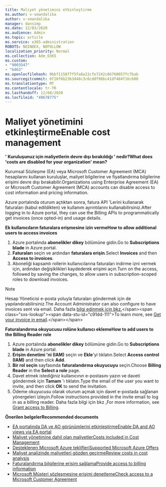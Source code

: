```yaml
---
title: Maliyet yönetimini etkinleştirme
ms.author: v-smandalika
author: v-smandalika
manager: dansimp
ms.date: 12/03/2020
ms.audience: Admin
ms.topic: article
ms.service: o365-administration
ROBOTS: NOINDEX, NOFOLLOW
localization_priority: Normal
ms.collection: Adm_O365
ms.custom:
- "9003547"
- "6463"
ms.openlocfilehash: 0bbf1158f7f5fa8a22cfe7242c86760057fc7bab
ms.sourcegitcommit: 0f26f6b23b3d48c3c6cddf98bc41df484f16cb00
ms.translationtype: MT
ms.contentlocale: tr-TR
ms.lasthandoff: 12/08/2020
ms.locfileid: "49678775"
---
```

# <a name="enable-cost-management"></a><span data-ttu-id="c91dd-102">Maliyet yönetimini etkinleştirme</span><span class="sxs-lookup"><span data-stu-id="c91dd-102">Enable cost management</span></span>

<span data-ttu-id="c91dd-103">**' Kuruluşunuz için maliyetlerin devre dışı bırakıldığı ' nedir?**</span><span class="sxs-lookup"><span data-stu-id="c91dd-103">**What does 'costs are disabled for your organization' mean?**</span></span>

<span data-ttu-id="c91dd-104">Kurumsal Sözleşme (EA) veya Microsoft Customer Agreement (MCA) hesaplarını kullanan kuruluşlar, maliyet bilgilerine ve fiyatlandırma bilgilerine erişimi devre dışı bırakabilir.</span><span class="sxs-lookup"><span data-stu-id="c91dd-104">Organizations using Enterprise Agreement (EA) or Microsoft Customer Agreement (MCA) accounts can disable access to cost information and pricing information.</span></span>

<span data-ttu-id="c91dd-105">Azure portalında oturum açtıktan sonra, fatura API 'Lerini kullanarak faturaları (kabul edildikten) ve kullanım ayrıntılarını kullanabilirsiniz.</span><span class="sxs-lookup"><span data-stu-id="c91dd-105">After logging in to Azure portal, they can use the Billing APIs to programmatically get invoices (once opted-in) and usage details.</span></span>

<span data-ttu-id="c91dd-106">**Ek kullanıcıların faturalara erişmesine izin verme**</span><span class="sxs-lookup"><span data-stu-id="c91dd-106">**How to allow additional users to access invoices**</span></span>

1. <span data-ttu-id="c91dd-107">Azure portalında **abonelikler dikey** bölümüne gidin.</span><span class="sxs-lookup"><span data-stu-id="c91dd-107">Go to **Subscriptions blade** in Azure portal.</span></span>
2. <span data-ttu-id="c91dd-108">**Faturaları** seçin ve ardından **faturalara erişin**.</span><span class="sxs-lookup"><span data-stu-id="c91dd-108">Select **Invoices** and then **Access to invoices**.</span></span>
3. <span data-ttu-id="c91dd-109">Aboneliği kapsamlı rollerin kullanıcılarına faturaları indirme izni vermek için, ardından değişiklikleri kaydederek erişimi açın.</span><span class="sxs-lookup"><span data-stu-id="c91dd-109">Turn on the access, followed by saving the changes, to allow users in subscription-scoped roles to download invoices.</span></span>

> [!NOTE]
> <span data-ttu-id="c91dd-110">Hesap Yöneticisi e-posta yoluyla faturaları göndermek için de yapılandırabilirsiniz.</span><span class="sxs-lookup"><span data-stu-id="c91dd-110">The Account Administrator can also configure to have invoices sent via email.</span></span> <span data-ttu-id="c91dd-111">Daha fazla [bilgi edinmek için bkz.](https://docs.microsoft.com/azure/cost-management-billing/manage/download-azure-invoice-daily-usage-date?)</span><span class="sxs-lookup"><span data-stu-id="c91dd-111">To learn more, see [Get your invoice in email](https://docs.microsoft.com/azure/cost-management-billing/manage/download-azure-invoice-daily-usage-date?).</span></span>

<span data-ttu-id="c91dd-112">**Faturalandırma okuyucusu rolüne kullanıcı ekleme**</span><span class="sxs-lookup"><span data-stu-id="c91dd-112">**How to add users to the Billing Reader role**</span></span>

1. <span data-ttu-id="c91dd-113">Azure portalında **abonelikler dikey** bölümüne gidin.</span><span class="sxs-lookup"><span data-stu-id="c91dd-113">Go to **Subscriptions blade** in Azure portal.</span></span>
2. <span data-ttu-id="c91dd-114">**Erişim denetimi 'ni (IAM)** seçin ve **Ekle**'yi tıklatın.</span><span class="sxs-lookup"><span data-stu-id="c91dd-114">Select **Access control (IAM)** and then click **Add**.</span></span>
3. <span data-ttu-id="c91dd-115">**Bir rol seçin** sayfasında **faturalandırma okuyucuyu** seçin.</span><span class="sxs-lookup"><span data-stu-id="c91dd-115">Choose **Billing Reader** in the **Select a role** page.</span></span>
4. <span data-ttu-id="c91dd-116">Davet etmek istediğiniz kullanıcının e-postasını yazın ve daveti göndermek için **Tamam** 'ı tıklatın.</span><span class="sxs-lookup"><span data-stu-id="c91dd-116">Type the email of the user you want to invite, and then click **OK** to send the invitation.</span></span>
5. <span data-ttu-id="c91dd-117">Ödeme okuyucusu olarak oturum açmak için davet e-postada sağlanan yönergeleri izleyin.</span><span class="sxs-lookup"><span data-stu-id="c91dd-117">Follow instructions provided in the invite email to log in as a billing reader.</span></span> <span data-ttu-id="c91dd-118">Daha fazla bilgi için bkz [.](https://docs.microsoft.com/azure/cost-management-billing/manage/manage-billing-access?WT.mc_id=Portal-Microsoft_Azure_Support#opt-in)</span><span class="sxs-lookup"><span data-stu-id="c91dd-118">For more information, see [Grant access to Billing](https://docs.microsoft.com/azure/cost-management-billing/manage/manage-billing-access?WT.mc_id=Portal-Microsoft_Azure_Support#opt-in).</span></span>

<span data-ttu-id="c91dd-119">**Önerilen belgeler**</span><span class="sxs-lookup"><span data-stu-id="c91dd-119">**Recommended documents**</span></span>

- [<span data-ttu-id="c91dd-120">EA portalında DA ve AO görünümlerini etkinleştirme</span><span class="sxs-lookup"><span data-stu-id="c91dd-120">Enable DA and AO views via EA portal</span></span>](https://docs.microsoft.com/azure/cost-management-billing/costs/assign-access-acm-data?WT.mc_id=Portal-Microsoft_Azure_Support#enable-access-to-costs-in-the-ea-portal)
- [<span data-ttu-id="c91dd-121">Maliyet yönetimine dahil olan maliyetler</span><span class="sxs-lookup"><span data-stu-id="c91dd-121">Costs included in Cost Management</span></span>](https://docs.microsoft.com/azure/cost-management-billing/costs/understand-cost-mgt-data?WT.mc_id=Portal-Microsoft_Azure_Support#costs-included-in-cost-management)
- [<span data-ttu-id="c91dd-122">Desteklenen Microsoft Azure teklifleri</span><span class="sxs-lookup"><span data-stu-id="c91dd-122">Supported Microsoft Azure Offers</span></span>](https://docs.microsoft.com/azure/cost-management-billing/costs/understand-cost-mgt-data?WT.mc_id=Portal-Microsoft_Azure_Support#supported-microsoft-azure-offers)
- [<span data-ttu-id="c91dd-123">Maliyet analizinde maliyetleri gözden geçirme</span><span class="sxs-lookup"><span data-stu-id="c91dd-123">Review costs in cost analysis</span></span>](https://docs.microsoft.com/azure/cost-management-billing/costs/quick-acm-cost-analysis?WT.mc_id=Portal-Microsoft_Azure_Support&tabs=azure-portal#review-costs-in-cost-analysis)
- [<span data-ttu-id="c91dd-124">Faturalandırma bilgilerine erişim sağlama</span><span class="sxs-lookup"><span data-stu-id="c91dd-124">Provide access to billing information</span></span>](https://docs.microsoft.com/azure/cost-management-billing/manage/manage-billing-access?WT.mc_id=Portal-Microsoft_Azure_Support)
- [<span data-ttu-id="c91dd-125">Microsoft Müşteri sözleşmesine erişimi denetleme</span><span class="sxs-lookup"><span data-stu-id="c91dd-125">Check access to a Microsoft Customer Agreement</span></span>](https://docs.microsoft.com/azure/cost-management-billing/manage/download-azure-invoice-daily-usage-date?WT.mc_id=Portal-Microsoft_Azure_Support#check-access-to-a-microsoft-customer-agreement)






